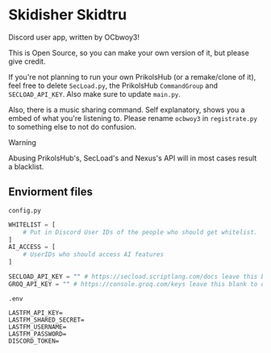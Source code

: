 # Skidisher Skidtru

Discord user app, written by OCbwoy3!

This is Open Source, so you can make your own version of it, but please give credit.

If you're not planning to run your own PrikolsHub (or a remake/clone of it), feel free to delete `SecLoad.py`, the PrikolsHub `CommandGroup` and `SECLOAD_API_KEY`. Also make sure to update `main.py`.

Also, there is a music sharing command. Self explanatory, shows you a embed of what you're listening to. Please rename `ocbwoy3` in `registrate.py` to something else to not do confusion.

> [!WARNING]
> Abusing PrikolsHub's, SecLoad's and Nexus's API will in most cases result a blacklist.

## Enviorment files

`config.py`
```py
WHITELIST = [
	# Put in Discord User IDs of the people who should get whitelist.
]
AI_ACCESS = [
	# UserIDs who should access AI features
]

SECLOAD_API_KEY = "" # https://secload.scriptlang.com/docs leave this blank to disable
GROQ_API_KEY = "" # https://console.groq.com/keys leave this blank to disable
```

`.env`
```
LASTFM_API_KEY=
LASTFM_SHARED_SECRET=
LASTFM_USERNAME=
LASTFM_PASSWORD=
DISCORD_TOKEN=
```
